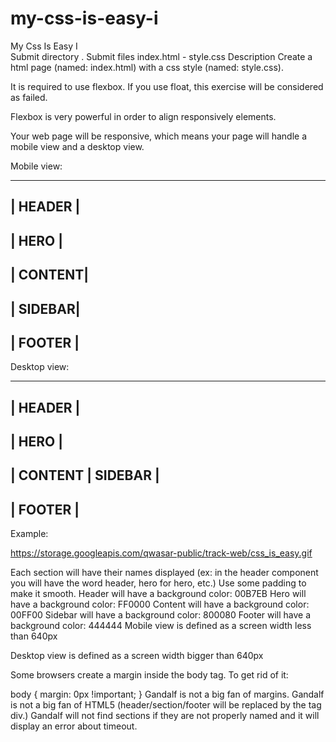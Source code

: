 # my-css-is-easy-i

My Css Is Easy I	
Submit directory	.
Submit files	index.html - style.css
Description
Create a html page (named: index.html) with a css style (named: style.css).

It is required to use flexbox. If you use float, this exercise will be considered as failed.

Flexbox is very powerful in order to align responsively elements.

Your web page will be responsive, which means your page will handle a mobile view and a desktop view.

Mobile view:

----------
| HEADER |
----------
|  HERO  |
----------
| CONTENT|
----------
| SIDEBAR|
----------
| FOOTER |
----------
Desktop view:

---------------------
|       HEADER      |
---------------------
|        HERO       |
---------------------
| CONTENT | SIDEBAR |
---------------------
|       FOOTER      |
---------------------
Example:

https://storage.googleapis.com/qwasar-public/track-web/css_is_easy.gif

Each section will have their names displayed (ex: in the header component you will have the word header, hero for hero, etc.)
Use some padding to make it smooth.
Header will have a background color: 00B7EB
Hero will have a background color: FF0000
Content will have a background color: 00FF00
Sidebar will have a background color: 800080
Footer will have a background color: 444444
Mobile view is defined as a screen width less than 640px

Desktop view is defined as a screen width bigger than 640px

Some browsers create a margin inside the body tag.
To get rid of it:

body {
    margin: 0px !important;
}
Gandalf is not a big fan of margins.
Gandalf is not a big fan of HTML5 (header/section/footer will be replaced by the tag div.)
Gandalf will not find sections if they are not properly named and it will display an error about timeout.


